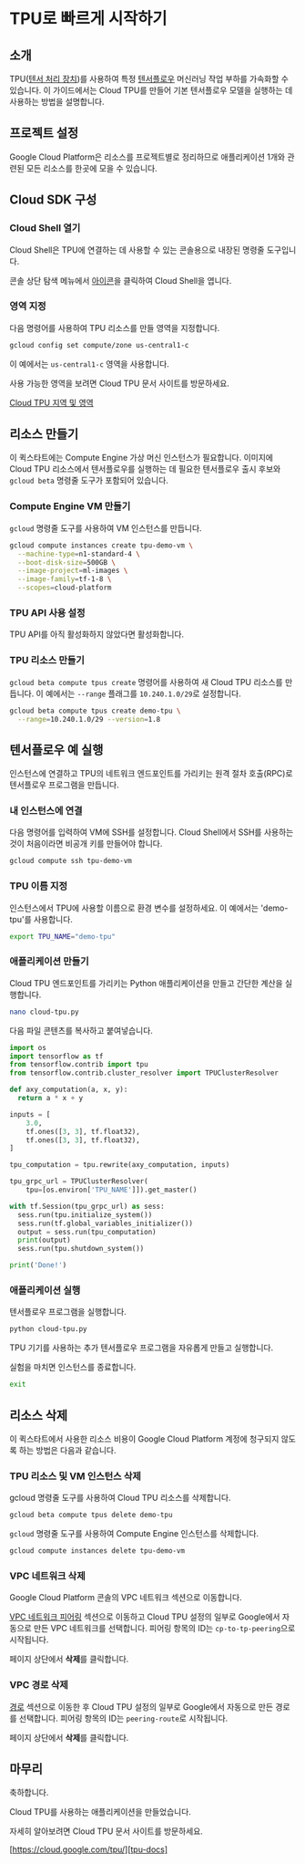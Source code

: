 # TPU로 빠르게 시작하기

<walkthrough-tutorial-url url="https://cloud.google.com/tpu/docs/quickstart"></walkthrough-tutorial-url>

## 소개

TPU([텐서 처리 장치][tpu-docs])를 사용하여 특정 [텐서플로우][tensor-flow] 머신러닝 작업 부하를 가속화할 수 있습니다. 이 가이드에서는 Cloud TPU를 만들어 기본 텐서플로우 모델을 실행하는 데 사용하는 방법을 설명합니다.

## 프로젝트 설정

Google Cloud Platform은 리소스를 프로젝트별로 정리하므로 애플리케이션 1개와 관련된 모든 리소스를 한곳에 모을 수 있습니다.

<walkthrough-project-billing-setup></walkthrough-project-billing-setup>

## Cloud SDK 구성

### Cloud Shell 열기

Cloud Shell은 TPU에 연결하는 데 사용할 수 있는 콘솔용으로 내장된 명령줄 도구입니다.

콘솔 상단 탐색 메뉴에서
<walkthrough-cloud-shell-icon></walkthrough-cloud-shell-icon>
[아이콘][spotlight-open-devshell]을 클릭하여 Cloud Shell을 엽니다.

### 영역 지정

다음 명령어를 사용하여 TPU 리소스를 만들 영역을 지정합니다.

```bash
gcloud config set compute/zone us-central1-c
```

이 예에서는 `us-central1-c` 영역을 사용합니다.

사용 가능한 영역을 보려면 Cloud TPU 문서 사이트를 방문하세요.

[Cloud TPU 지역 및 영역][tpu-regions]

## 리소스 만들기

이 퀵스타트에는 Compute Engine 가상 머신 인스턴스가 필요합니다. 이미지에 Cloud TPU 리소스에서 텐서플로우를 실행하는 데 필요한 텐서플로우 출시 후보와 `gcloud beta` 명령줄 도구가 포함되어 있습니다.

### Compute Engine VM 만들기

`gcloud` 명령줄 도구를 사용하여 VM 인스턴스를 만듭니다.

```bash
gcloud compute instances create tpu-demo-vm \
  --machine-type=n1-standard-4 \
  --boot-disk-size=500GB \
  --image-project=ml-images \
  --image-family=tf-1-8 \
  --scopes=cloud-platform
```

### TPU API 사용 설정

TPU API를 아직 활성화하지 않았다면 활성화합니다.

<walkthrough-enable-apis apis="tpu.googleapis.com"></walkthrough-enable-apis>

### TPU 리소스 만들기

`gcloud beta compute tpus create` 명령어를 사용하여 새 Cloud TPU 리소스를 만듭니다. 이 예에서는 `--range` 플래그를 `10.240.1.0/29`로 설정합니다.

```bash
gcloud beta compute tpus create demo-tpu \
  --range=10.240.1.0/29 --version=1.8
```

## 텐서플로우 예 실행

인스턴스에 연결하고 TPU의 네트워크 엔드포인트를 가리키는 원격 절차 호출(RPC)로 텐서플로우 프로그램을 만듭니다.

### 내 인스턴스에 연결

다음 명령어를 입력하여 VM에 SSH를 설정합니다. Cloud Shell에서 SSH를 사용하는 것이 처음이라면 비공개 키를 만들어야 합니다.

```bash
gcloud compute ssh tpu-demo-vm
```

### TPU 이름 지정

인스턴스에서 TPU에 사용할 이름으로 환경 변수를 설정하세요. 이 예에서는 'demo-tpu'를 사용합니다.

```bash
export TPU_NAME="demo-tpu"
```

### 애플리케이션 만들기

Cloud TPU 엔드포인트를 가리키는 Python 애플리케이션을 만들고 간단한 계산을 실행합니다.

```bash
nano cloud-tpu.py
```

다음 파일 콘텐츠를 복사하고 붙여넣습니다.

```python
import os
import tensorflow as tf
from tensorflow.contrib import tpu
from tensorflow.contrib.cluster_resolver import TPUClusterResolver

def axy_computation(a, x, y):
  return a * x + y

inputs = [
    3.0,
    tf.ones([3, 3], tf.float32),
    tf.ones([3, 3], tf.float32),
]

tpu_computation = tpu.rewrite(axy_computation, inputs)

tpu_grpc_url = TPUClusterResolver(
    tpu=[os.environ['TPU_NAME']]).get_master()

with tf.Session(tpu_grpc_url) as sess:
  sess.run(tpu.initialize_system())
  sess.run(tf.global_variables_initializer())
  output = sess.run(tpu_computation)
  print(output)
  sess.run(tpu.shutdown_system())

print('Done!')
```

### 애플리케이션 실행

텐서플로우 프로그램을 실행합니다.

```bash
python cloud-tpu.py
```

TPU 기기를 사용하는 추가 텐서플로우 프로그램을 자유롭게 만들고 실행합니다.

실험을 마치면 인스턴스를 종료합니다.

```bash
exit
```

## 리소스 삭제

이 퀵스타트에서 사용한 리소스 비용이 Google Cloud Platform 계정에 청구되지 않도록 하는 방법은 다음과 같습니다.

### TPU 리소스 및 VM 인스턴스 삭제

gcloud 명령줄 도구를 사용하여 Cloud TPU 리소스를 삭제합니다.

```bash
gcloud beta compute tpus delete demo-tpu
```

`gcloud` 명령줄 도구를 사용하여 Compute Engine 인스턴스를 삭제합니다.

```bash
gcloud compute instances delete tpu-demo-vm
```

### VPC 네트워크 삭제

Google Cloud Platform 콘솔의 VPC 네트워크 섹션으로 이동합니다.

<walkthrough-menu-navigation sectionid="VIRTUAL_NETWORK_SECTION"></walkthrough-menu-navigation>

[VPC 네트워크 피어링][spotlight-network-peering] 섹션으로 이동하고 Cloud TPU 설정의 일부로 Google에서 자동으로 만든 VPC 네트워크를 선택합니다. 피어링 항목의 ID는 `cp-to-tp-peering`으로 시작됩니다.

페이지 상단에서 **삭제**를 클릭합니다.

### VPC 경로 삭제

[경로][spotlight-routes-list] 섹션으로 이동한 후 Cloud TPU 설정의 일부로 Google에서 자동으로 만든 경로를 선택합니다. 피어링 항목의 ID는 `peering-route`로 시작됩니다.

페이지 상단에서 **삭제**를 클릭합니다.

## 마무리

<walkthrough-conclusion-trophy></walkthrough-conclusion-trophy>

축하합니다.

Cloud TPU를 사용하는 애플리케이션을 만들었습니다.

자세히 알아보려면 Cloud TPU 문서 사이트를 방문하세요.

[https://cloud.google.com/tpu/][tpu-docs]

[request-tpu-quota]: https://services.google.com/fb/forms/cloud-tpu-beta-request/
[spotlight-network-peering]: walkthrough://spotlight-pointer?cssSelector=#cfctest-section-nav-item-peering_list
[spotlight-open-devshell]: walkthrough://spotlight-pointer?spotlightId=devshell-activate-button
[spotlight-routes-list]: walkthrough://spotlight-pointer?cssSelector=#cfctest-section-nav-item-routes_list
[tensor-flow]: https://www.tensorflow.org/
[tpu-docs]: https://cloud.google.com/tpu/docs/
[tpu-regions]: https://cloud.google.com/tpu/docs/regions
